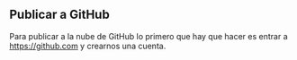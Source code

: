 ## Publicar a GitHub

Para publicar a la nube de GitHub lo primero que hay que hacer es entrar a https://github.com y crearnos una cuenta.

